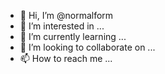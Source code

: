 - 👋 Hi, I’m @normalform
- 👀 I’m interested in ...
- 🌱 I’m currently learning ...
- 💞️ I’m looking to collaborate on ...
- 📫 How to reach me ...

<!---
normalform/normalform is a ✨ special ✨ repository because its `README.md` (this file) appears on your GitHub profile.
You can click the Preview link to take a look at your changes.
--->
